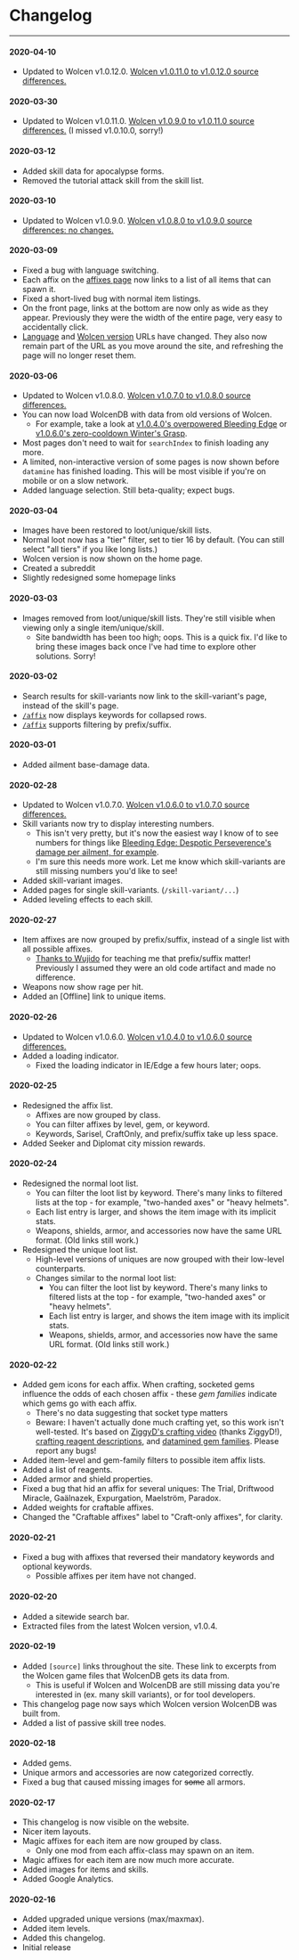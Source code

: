 Changelog
=========

---
#### 2020-04-10
- Updated to Wolcen v1.0.12.0. [Wolcen v1.0.11.0 to v1.0.12.0 source differences.](https://gitlab.com/erosson/wolcendb/-/commit/ab4c67e338c4016a5fa44a09dcb0960b6b20bf5b)

#### 2020-03-30
- Updated to Wolcen v1.0.11.0. [Wolcen v1.0.9.0 to v1.0.11.0 source differences.](https://gitlab.com/erosson/wolcendb/-/commit/1943f2be9b4b29820fce77da5136a3c61d1024ad) (I missed v1.0.10.0, sorry!)

#### 2020-03-12
- Added skill data for apocalypse forms.
- Removed the tutorial attack skill from the skill list.

#### 2020-03-10
- Updated to Wolcen v1.0.9.0. [Wolcen v1.0.8.0 to v1.0.9.0 source differences: no changes.](https://gitlab.com/erosson/wolcendb/-/commit/3b8b0f24b87a7e8b1822d2e8f29799deb7574693)

#### 2020-03-09
- Fixed a bug with language switching.
- Each affix on the [affixes page](/affix) now links to a list of all items that can spawn it.
- Fixed a short-lived bug with normal item listings.
- On the front page, links at the bottom are now only as wide as they appear. Previously they were the width of the entire page, very easy to accidentally click.
- [Language](/language) and [Wolcen version](/build-revision) URLs have changed. They also now remain part of the URL as you move around the site, and refreshing the page will no longer reset them.

#### 2020-03-06
- Updated to Wolcen v1.0.8.0. [Wolcen v1.0.7.0 to v1.0.8.0 source differences.](https://gitlab.com/erosson/wolcendb/-/commit/7774750ece265015b1360ad62bbaf5efeba987d7)
- You can now load WolcenDB with data from old versions of Wolcen.
  - For example, take a look at [v1.0.4.0's overpowered Bleeding Edge](/skill-variant/player_laceration_variant_11?build_revision=1.0.4.3_ER) or [v1.0.6.0's zero-cooldown Winter's Grasp](/skill/player_frostnova?build_revision=1.0.6.0_ER).
- Most pages don't need to wait for `searchIndex` to finish loading any more.
- A limited, non-interactive version of some pages is now shown before `datamine` has finished loading. This will be most visible if you're on mobile or on a slow network.
- Added language selection. Still beta-quality; expect bugs.

#### 2020-03-04
- Images have been restored to loot/unique/skill lists.
- Normal loot now has a "tier" filter, set to tier 16 by default. (You can still select "all tiers" if you like long lists.)
- Wolcen version is now shown on the home page.
- Created a subreddit
- Slightly redesigned some homepage links

#### 2020-03-03
- Images removed from loot/unique/skill lists. They're still visible when viewing only a single item/unique/skill.
  - Site bandwidth has been too high; oops. This is a quick fix. I'd like to bring these images back once I've had time to explore other solutions. Sorry!

#### 2020-03-02
- Search results for skill-variants now link to the skill-variant's page, instead of the skill's page.
- [`/affix`](/affix) now displays keywords for collapsed rows.
- [`/affix`](/affix) supports filtering by prefix/suffix.

#### 2020-03-01
- Added ailment base-damage data.

#### 2020-02-28
- Updated to Wolcen v1.0.7.0. [Wolcen v1.0.6.0 to v1.0.7.0 source differences.](https://gitlab.com/erosson/wolcendb/-/commit/8dd1940849aa9db35ab69f689b24c630a1a63031)
- Skill variants now try to display interesting numbers.
  - This isn't very pretty, but it's now the easiest way I know of to see numbers for things like [Bleeding Edge: Despotic Perseverence's damage per ailment, for example](/skill/player_laceration).
  - I'm sure this needs more work. Let me know which skill-variants are still missing numbers you'd like to see!
- Added skill-variant images.
- Added pages for single skill-variants. (`/skill-variant/...`)
- Added leveling effects to each skill.

#### 2020-02-27
- Item affixes are now grouped by prefix/suffix, instead of a single list with all possible affixes.
  - [Thanks to Wujido](https://youtu.be/jcYnamTR4f8) for teaching me that prefix/suffix matter! Previously I assumed they were an old code artifact and made no difference.
- Weapons now show rage per hit.
- Added an [Offline] link to unique items.

#### 2020-02-26
- Updated to Wolcen v1.0.6.0. [Wolcen v1.0.4.0 to v1.0.6.0 source differences.](https://gitlab.com/erosson/wolcendb/-/commit/c7a8fd560914493c6ee8538a53791159040e6f3f)
- Added a loading indicator.
  - Fixed the loading indicator in IE/Edge a few hours later; oops.

#### 2020-02-25
- Redesigned the affix list.
  - Affixes are now grouped by class.
  - You can filter affixes by level, gem, or keyword.
  - Keywords, Sarisel, CraftOnly, and prefix/suffix take up less space.
- Added Seeker and Diplomat city mission rewards.

#### 2020-02-24
- Redesigned the normal loot list.
  - You can filter the loot list by keyword. There's many links to filtered lists at the top - for example, "two-handed axes" or "heavy helmets".
  - Each list entry is larger, and shows the item image with its implicit stats.
  - Weapons, shields, armor, and accessories now have the same URL format. (Old links still work.)
- Redesigned the unique loot list.
  - High-level versions of uniques are now grouped with their low-level counterparts.
  - Changes similar to the normal loot list:
    - You can filter the loot list by keyword. There's many links to filtered lists at the top - for example, "two-handed axes" or "heavy helmets".
    - Each list entry is larger, and shows the item image with its implicit stats.
    - Weapons, shields, armor, and accessories now have the same URL format. (Old links still work.)

#### 2020-02-22
- Added gem icons for each affix. When crafting, socketed gems influence the odds of each chosen affix - these *gem families* indicate which gems go with each affix.
  - There's no data suggesting that socket type matters
  - Beware: I haven't actually done much crafting yet, so this work isn't well-tested. It's based on [ZiggyD's crafting video](https://www.youtube.com/watch?v=0_u8sCgpSBE) (thanks ZiggyD!), [crafting reagent descriptions](/reagent), and [datamined gem families](https://gitlab.com/erosson/wolcendb/-/tree/master/datamine/Game/Umbra/Loot/MagicEffects/Affixes/Craft/GemFamiliesAndCoveredEffectIDs.xml). Please report any bugs!
- Added item-level and gem-family filters to possible item affix lists.
- Added a list of reagents.
- Added armor and shield properties.
- Fixed a bug that hid an affix for several uniques: The Trial, Driftwood Miracle, Gaälnazek, Expurgation, Maelström, Paradox.
- Added weights for craftable affixes.
- Changed the "Craftable affixes" label to "Craft-only affixes", for clarity.

#### 2020-02-21
- Fixed a bug with affixes that reversed their mandatory keywords and optional keywords.
  - Possible affixes per item have not changed.

#### 2020-02-20
- Added a sitewide search bar.
- Extracted files from the latest Wolcen version, v1.0.4.

#### 2020-02-19
- Added `[source]` links throughout the site. These link to excerpts from the Wolcen game files that WolcenDB gets its data from.
  - This is useful if Wolcen and WolcenDB are still missing data you're interested in (ex. many skill variants), or for tool developers.
- This changelog page now says which Wolcen version WolcenDB was built from.
- Added a list of passive skill tree nodes.

#### 2020-02-18
- Added gems.
- Unique armors and accessories are now categorized correctly.
- Fixed a bug that caused missing images for ~~some~~ all armors.

#### 2020-02-17
- This changelog is now visible on the website.
- Nicer item layouts.
- Magic affixes for each item are now grouped by class.
  - Only one mod from each affix-class may spawn on an item.
- Magic affixes for each item are now much more accurate.
- Added images for items and skills.
- Added Google Analytics.

#### 2020-02-16
- Added upgraded unique versions (max/maxmax).
- Added item levels.
- Added this changelog.
- Initial release
